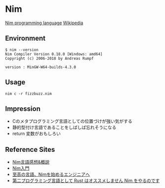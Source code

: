 Nim
===

[Nim programming language](https://nim-lang.org/)
[Wikipedia](https://ja.wikipedia.org/wiki/Nim)

## Environment

```
$ nim --version
Nim Compiler Version 0.18.0 [Windows: amd64]
Copyright (c) 2006-2018 by Andreas Rumpf
```

```
version : MinGW-W64-builds-4.3.0
```

## Usage

`nim c -r fizzbuzz.nim`

## Impression

* Cのメタプログラミング言語としての位置づけが強い気がする
* 静的型付け言語であることをしばしば忘れそうになる
* return 変数がおもしろい

## Reference Sites

* [Nim言語感想&概説](https://qiita.com/snowlt23/items/f50ab84afeab9469e422)
* [Nim入門](https://qiita.com/stmtk/items/fb4bc480ac44485282b9)
* [至高の言語、Nimを始めるエンジニアへ](https://qiita.com/rigani/items/6e87c7cee6903ed65ed2)
* [第二プログラミング言語として Rust はオススメしません Nim をやるのです](http://wolfbash.hateblo.jp/entry/2017/07/30/193412)

